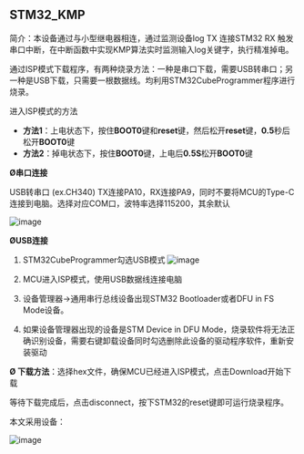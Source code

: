 ## STM32_KMP

简介：本设备通过与小型继电器相连，通过监测设备log TX 连接STM32 RX 触发串口中断，在中断函数中实现KMP算法实时监测输入log关键字，执行精准掉电。

通过ISP模式下载程序，有两种烧录方法：一种是串口下载，需要USB转串口；另一种是USB下载，只需要一根数据线。均利用STM32CubeProgrammer程序进行烧录。

进入ISP模式的方法

- **方法1**：上电状态下，按住**BOOT0**键和**reset**键，然后松开**reset**键，**0.5**秒后松开**BOOT0**键
- **方法2**：掉电状态下，按住**BOOT0**键，上电后**0.5S**松开**BOOT0**键

**Ø串口连接**

USB转串口 (ex.CH340) TX连接PA10，RX连接PA9，同时不要将MCU的Type-C连接到电脑。选择对应COM口，波特率选择115200，其余默认

![image](https://github.com/blanktime/STM32_KMP/assets/52731000/0391caac-0389-470d-8530-b8cf37ff3f3a)


**ØUSB连接**

1. STM32CubeProgrammer勾选USB模式
![image](https://github.com/blanktime/STM32_KMP/assets/52731000/e51d36fb-17d1-46ca-84bc-8d34b899c386)

2. MCU进入ISP模式，使用USB数据线连接电脑
3. 设备管理器->通用串行总线设备出现STM32 Bootloader或者DFU in FS Mode设备。
4. 如果设备管理器出现的设备是STM Device in DFU Mode，烧录软件将无法正确识别设备，需要右键卸载设备同时勾选删除此设备的驱动程序软件，重新安装驱动

**Ø 下载方法**：选择hex文件，确保MCU已经进入ISP模式，点击Download开始下载

等待下载完成后，点击disconnect，按下STM32的reset键即可运行烧录程序。

本文采用设备：

![image](https://github.com/blanktime/STM32_KMP/assets/52731000/a5c29d98-488d-47e3-939f-779a2b356194)

